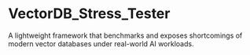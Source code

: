 # VectorDB_Stress_Tester
A lightweight framework that benchmarks and exposes shortcomings of modern vector databases under real-world AI workloads.
